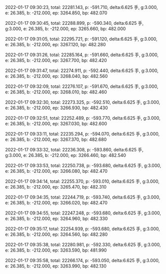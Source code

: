 2022-01-17 09:30:23, total: 22281.143, p: -591.710, delta:6.625 手, g:3.000, e: 26.385, b: -212.000, ep: 3264.850, bp: 482.070

2022-01-17 09:30:45, total: 22288.899, p: -590.340, delta:6.625 手, g:3.000, e: 26.385, b: -212.000, ep: 3265.660, bp: 482.000

2022-01-17 09:31:05, total: 22295.721, p: -591.120, delta:6.625 手, g:3.000, e: 26.385, b: -212.000, ep: 3267.120, bp: 482.280

2022-01-17 09:31:26, total: 22285.164, p: -591.660, delta:6.625 手, g:3.000, e: 26.385, b: -212.000, ep: 3267.700, bp: 482.420

2022-01-17 09:31:47, total: 22274.911, p: -592.440, delta:6.625 手, g:3.000, e: 26.385, b: -212.000, ep: 3268.040, bp: 482.560

2022-01-17 09:32:09, total: 22276.107, p: -591.670, delta:6.625 手, g:3.000, e: 26.385, b: -212.000, ep: 3268.010, bp: 482.460

2022-01-17 09:32:30, total: 22273.325, p: -592.510, delta:6.625 手, g:3.000, e: 26.385, b: -212.000, ep: 3266.930, bp: 482.430

2022-01-17 09:32:51, total: 22252.489, p: -593.770, delta:6.625 手, g:3.000, e: 26.385, b: -212.000, ep: 3267.030, bp: 482.600

2022-01-17 09:33:11, total: 22235.294, p: -594.070, delta:6.625 手, g:3.000, e: 26.385, b: -212.000, ep: 3267.370, bp: 482.680

2022-01-17 09:33:32, total: 22236.308, p: -593.860, delta:6.625 手, g:3.000, e: 26.385, b: -212.000, ep: 3266.460, bp: 482.540

2022-01-17 09:33:53, total: 22250.738, p: -593.680, delta:6.625 手, g:3.000, e: 26.385, b: -212.000, ep: 3266.080, bp: 482.470

2022-01-17 09:34:14, total: 22255.370, p: -593.010, delta:6.625 手, g:3.000, e: 26.385, b: -212.000, ep: 3265.470, bp: 482.310

2022-01-17 09:34:35, total: 22244.719, p: -593.740, delta:6.625 手, g:3.000, e: 26.385, b: -212.000, ep: 3266.020, bp: 482.470

2022-01-17 09:34:55, total: 22247.248, p: -593.680, delta:6.625 手, g:3.000, e: 26.385, b: -212.000, ep: 3264.960, bp: 482.330

2022-01-17 09:35:17, total: 22254.939, p: -593.680, delta:6.625 手, g:3.000, e: 26.385, b: -212.000, ep: 3264.560, bp: 482.280

2022-01-17 09:35:38, total: 22280.981, p: -592.330, delta:6.625 手, g:3.000, e: 26.385, b: -212.000, ep: 3263.590, bp: 481.990

2022-01-17 09:35:58, total: 22266.174, p: -593.050, delta:6.625 手, g:3.000, e: 26.385, b: -212.000, ep: 3263.990, bp: 482.130